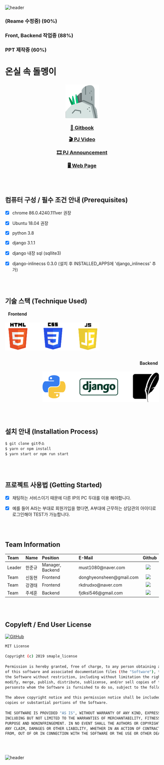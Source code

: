 ![header](https://capsule-render.vercel.app/api?type=wave&color=auto&height=150&section=header&text=&fontSize=90&fontAlignY=30&)

### (Reame 수정중) (90%)
### Front, Backend 작업중 (88%)
### PPT 제작중 (60%)

# 온실 속 돌멩이 

<h3><p align="center"><img src="./image_for_read-me/stone.png"><p align="center"><a href="https://stones-in-greenhouse.gitbook.io/army-web-service/">📘 Gitbook</a></p>
 <p align="center"><a href="www.youtube.com">🎬 PJ Video</a></p> <p align="center"><a href="www.youtube.com">🎞 PJ Announcement</a></p> <p align="center"><a href="www.youtube.com">🖥 Web Page</a></p></h3>


<br></br>

 ## 컴퓨터 구성 / 필수 조건 안내 (Prerequisites)
- [x] chrome 86.0.4240.111ver 권장
- [x] Ubuntu 18.04 권장
- [x] python 3.8
- [x] django 3.1.1
- [x] django 내장 sql (sqllite3)
- [x] django-inlinecss 0.3.0 (설치 후 INSTALLED_APPS에 'django_inlinecss' 추가)


<br></br>

## 기술 스택 (Technique Used)

<h4><p align="left">&nbsp&nbsp&nbspFrontend</p></h4>

<p align="left"> <img src="./image_for_read-me/htmljsscss.png"> </p> 
<h2></h2>
<h4><p align="right">Backend&nbsp</p></h4>

<p align="right">&nbsp&nbsp&nbsp<img src="./image_for_read-me/backend_png.png"> </p>
<br></br>

## 설치 안내 (Installation Process)
```bash
$ git clone git주소
$ yarn or npm install
$ yarn start or npm run start
```
<br></br>

## 프로젝트 사용법 (Getting Started)


- [x] 채팅하는 서비스이기 때문에 다른 IP의 PC 두대를 이용 해야합니다.
- [x] 예를 들어 A라는 부대로 회원가입을 했다면, A부대에 근무하는 상담관의 아이디로 로그인해야 TEST가 가능합니다.


<br></br>

## Team Information


<!--  아래는 Team INFORMATION 표-->
 
 <table>
<thead>
<tr>
<th style="text-align:left">Team</th>
<th style="text-align:left">Name</th>
<th style="text-align:left">Position</th>
<th style="text-align:left">E-Mail</th>
<th style="text-align:left">Github</th>
</tr>
</thead>
<tbody>
<tr>
<td style="text-align:left">Leader</td>
<td style="text-align:left">한준규</td>
<td style="text-align:left">Manager, Backend</td>
<td style="text-align:left">must1080@naver.com</td>
<td style="text-align:left"><a href="https://github.com/doongu">
<img src="http://img.shields.io/badge/doongu-655ced?style=flat&logo=github" style="height : auto; margin-left : 10px; margin-right : 10px;"/>
</a></td>
</tr>
<tr>
<td style="text-align:left">Team</td>
<td style="text-align:left">신동현</td>
<td style="text-align:left">Frontend</td>
<td style="text-align:left">donghyeonsheen@gmail.com</td>
<td style="text-align:left"><a href="https://github.com/donghyeounsheen">
<img src="http://img.shields.io/badge/donghyeounsheen-655ced?style=flat&logo=github&color=informational" style="height : auto; margin-left : 10px; margin-right : 10px;"/>
</a></td>
</tr>
<tr>
<td style="text-align:left">Team</td>
<td style="text-align:left">강경태</td>
<td style="text-align:left">Frontend</td>
<td style="text-align:left">rkdrudxo@naver.com</td>
<td style="text-align:left"><a href="https://github.com/Heuttun">
<img src="http://img.shields.io/badge/Heuttun-655ced?style=flat&logo=github&color=critical" style="height : auto; margin-left : 10px; margin-right : 10px;"/>
</a></td>
</tr>
<tr>
<td style="text-align:left">Team</td>
<td style="text-align:left">주세훈</td>
<td style="text-align:left">Backend</td>
<td style="text-align:left">fjdksl546@gmail.com</td>
<td style="text-align:left"><a href="https://github.com/fjdksl546">
<img src="http://img.shields.io/badge/fjdksl546-655ced?style=flat&logo=github&color=important" style="height : auto; margin-left : 10px; margin-right : 10px;"/>
</a></td>
</tr>
</tbody>
</table>





<br></br>

<h2>Copyleft / End User License</h2>

<a href="https://github.com/osamhack2020/Web_Chat-consulation_Stones-in-greenhouse/blob/master/license.md"><img alt="GitHub" src="https://img.shields.io/github/license/osamhack2020/Web_Chat-consulation_Stones-in-greenhouse"></a>

```bash
MIT License

Copyright (c) 2019 smaple_license

Permission is hereby granted, free of charge, to any person obtaining a copy
of this software and associated documentation files (the "Software"), to deal in
the Software without restriction, including without limitation the rights to use, copy,
modify, merge, publish, distribute, sublicense, and/or sell copies of the Software, and to permit 
personsto whom the Software is furnished to do so, subject to the following conditions:

The above copyright notice and this permission notice shall be included in all 
copies or substantial portions of the Software.

THE SOFTWARE IS PROVIDED "AS IS", WITHOUT WARRANTY OF ANY KIND, EXPRESS OR IMPLIED,
INCLUDING BUT NOT LIMITED TO THE WARRANTIES OF MERCHANTABILITY, FITNESS FOR A PARTICULAR
PURPOSE AND NONINFRINGEMENT. IN NO EVENT SHALL THE AUTHORS OR COPYRIGHT HOLDERS BE LIABLE FOR
ANY CLAIM, DAMAGES OR OTHER LIABILITY, WHETHER IN AN ACTION OF CONTRACT, TORT OR OTHERWISE, ARISING
FROM, OUT OF OR IN CONNECTION WITH THE SOFTWARE OR THE USE OR OTHER DEALINGS IN THE SOFTWARE.
```
<br></br>

![header](https://capsule-render.vercel.app/api?type=wave&color=auto&height=150&section=footer&fontSize=90)





